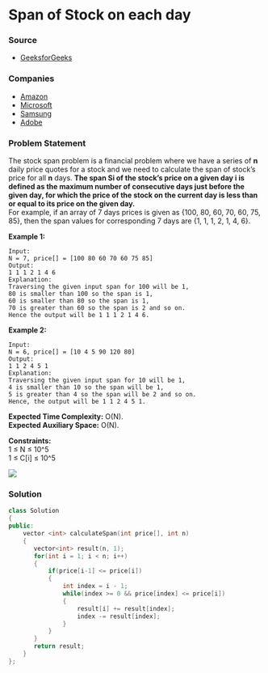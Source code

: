 # Span of Stock on each day

### Source

* [GeeksforGeeks](https://practice.geeksforgeeks.org/problems/stock-span-problem-1587115621/1#)&#x20;

### Companies

* [Amazon](../../company-based-lists/amazon.md)
* [Microsoft](../../company-based-lists/microsoft.md)
* [Samsung](../../company-based-lists/samsung.md)
* [Adobe](../../company-based-lists/adobe.md)

### Problem Statement

The stock span problem is a financial problem where we have a series of **n** daily price quotes for a stock and we need to calculate the span of stock’s price for all **n** days. **The span Si of the stock’s price on a given day i is defined as the maximum number of consecutive days just before the given day, for which the price of the stock on the current day is less than or equal to its price on the given day.**\
&#x20;For example, if an array of 7 days prices is given as {100, 80, 60, 70, 60, 75, 85}, then the span values for corresponding 7 days are {1, 1, 1, 2, 1, 4, 6}.

**Example 1:**

```
Input: 
N = 7, price[] = [100 80 60 70 60 75 85]
Output:
1 1 1 2 1 4 6
Explanation:
Traversing the given input span for 100 will be 1, 
80 is smaller than 100 so the span is 1, 
60 is smaller than 80 so the span is 1, 
70 is greater than 60 so the span is 2 and so on. 
Hence the output will be 1 1 1 2 1 4 6.
```

**Example 2:**

```
Input: 
N = 6, price[] = [10 4 5 90 120 80]
Output:
1 1 2 4 5 1
Explanation:
Traversing the given input span for 10 will be 1, 
4 is smaller than 10 so the span will be 1, 
5 is greater than 4 so the span will be 2 and so on. 
Hence, the output will be 1 1 2 4 5 1.
```

**Expected Time Complexity:** O(N).\
**Expected Auxiliary Space:** O(N).

**Constraints:**\
1 ≤ N ≤ 10^5\
1 ≤ C\[i] ≤ 10^5

![](https://contribute.geeksforgeeks.org/wp-content/uploads/Stock\_span.png)

### Solution

```cpp
class Solution
{
public:
    vector <int> calculateSpan(int price[], int n)
    {
       vector<int> result(n, 1);
       for(int i = 1; i < n; i++)
       {
           if(price[i-1] <= price[i])
           {
               int index = i - 1;
               while(index >= 0 && price[index] <= price[i])
               {
                   result[i] += result[index];
                   index -= result[index];
               }
           }
       }
       return result;
    }
};
```
